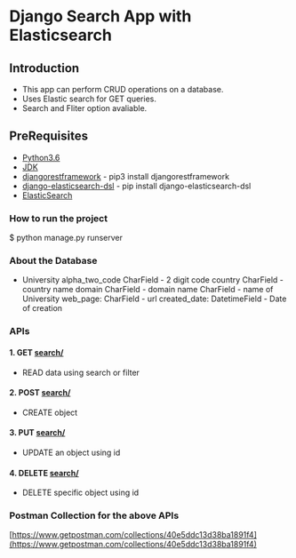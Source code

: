 # Django Search App with Elasticsearch

## Introduction

- This app can perform CRUD operations on a database.
- Uses Elastic search for GET queries.
- Search and Fliter option avaliable.

## PreRequisites

* [Python3.6](https://www.python.org/downloads/)
* [JDK](https://www.oracle.com/in/java/technologies/javase-downloads.html)
* [djangorestframework](https://www.django-rest-framework.org/) - pip3 install djangorestframework
* [django-elasticsearch-dsl](https://github.com/django-es/django-elasticsearch-dsl) - pip install django-elasticsearch-dsl
* [ElasticSearch](https://www.elastic.co/downloads/elasticsearch)

### How to run the project

$ python manage.py runserver

### About the Database

* University
    alpha_two_code CharField - 2 digit code
    country CharField - country name
    domain CharField - domain
    name CharField - name of University
    web_page: CharField - url
    created_date: DatetimeField - Date of creation


### APIs

#### 1. GET [search/](http://127.0.0.1:8000/search/)

* READ data using search or filter

#### 2. POST [search/](http://127.0.0.1:8000/search/)

* CREATE object

#### 3. PUT [search/](http://127.0.0.1:8000/search/)

* UPDATE an object using id

#### 4. DELETE [search/](http://127.0.0.1:8000/search/)

* DELETE specific object using id

### Postman Collection for the above APIs

[https://www.getpostman.com/collections/40e5ddc13d38ba1891f4](https://www.getpostman.com/collections/40e5ddc13d38ba1891f4)
